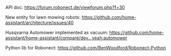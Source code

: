 
API doc: https://forum.robonect.de/viewforum.php?f=30

New entity for lawn mowing robots:
https://github.com/home-assistant/architecture/issues/40

Husqvarna Automower implemented as vacuum:
https://github.com/home-assistant/home-assistant/compare/dev...yeah:automower

Python lib for Robonect:
https://github.com/BenWoodford/Robonect-Python
